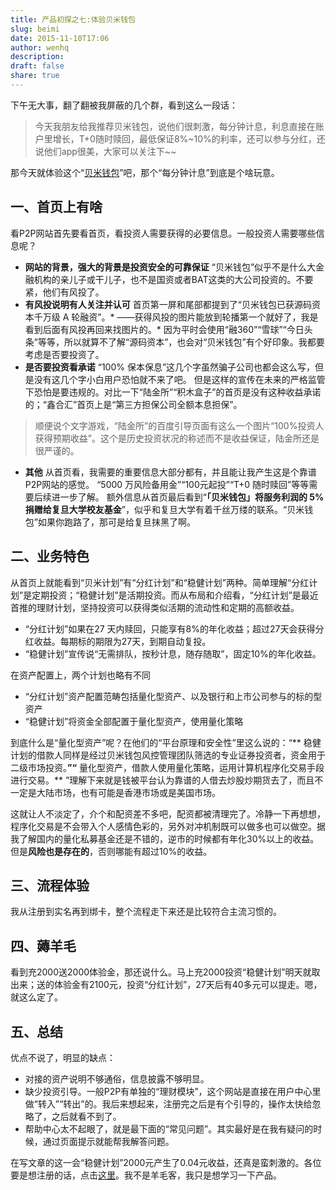 ```yaml
---
title: 产品初探之七:体验贝米钱包
slug: beimi
date: 2015-11-10T17:06
author: wenhq
description: 
draft: false
share: true
---
```


下午无大事，翻了翻被我屏蔽的几个群，看到这么一段话：

> 今天我朋友给我推荐贝米钱包，说他们很刺激，每分钟计息，利息直接在账户里增长，T+0随时赎回，最低保证8%~10%的利率，还可以参与分红，还说他们app很美，大家可以关注下~~

那今天就体验这个“[贝米钱包](https://www.bmqb.com/invite/FZ0FB)”吧，那个“每分钟计息”到底是个啥玩意。

## 一、首页上有啥

看P2P网站首先要看首页，看投资人需要获得的必要信息。一般投资人需要哪些信息呢？
* **网站的背景，强大的背景是投资安全的可靠保证**
“贝米钱包”似乎不是什么大金融机构的亲儿子或干儿子，也不是国资或者BAT这类的大公司投资的。不要紧，他们有风投了。
* **有风投说明有人关注并认可**
首页第一屏和尾部都提到了“贝米钱包已获源码资本千万级 A 轮融资”。* ——获得风投的图片能放到轮播第一个就好了，我是看到后面有风投再回来找图片的。*
因为平时会使用“融360”“雪球”“今日头条”等等，所以就算不了解“源码资本”，也会对“贝米钱包”有个好印象。我都要考虑是否要投资了。
* **是否要投资看承诺**
“100% 保本保息”这几个字虽然骗子公司也都会这么写，但是没有这几个字小白用户恐怕就不来了吧。
但是这样的宣传在未来的严格监管下恐怕是要违规的。对比一下“陆金所”“积木盒子”的首页是没有这种收益承诺的；“鑫合汇”首页上是“第三方担保公司全额本息担保”。
> 顺便说个文字游戏，“陆金所”的百度引导页面有这么一个图片“100%投资人获得预期收益”。这个是历史投资状况的称述而不是收益保证，陆金所还是很严谨的。
* **其他**
从首页看，我需要的重要信息大部分都有，并且能让我产生这是个靠谱P2P网站的感觉。
“5000 万风险备用金”“100元起投”“T+0 随时赎回”等等需要后续进一步了解。
额外信息从首页最后看到“**「贝米钱包」将服务利润的 5% 捐赠给复旦大学校友基金**”，似乎和复旦大学有着千丝万缕的联系。“贝米钱包”如果你跑路了，那可是给复旦抹黑了啊。

## 二、业务特色
从首页上就能看到“贝米计划”有“分红计划”和“稳健计划”两种。简单理解“分红计划”是定期投资；“稳健计划”是活期投资。而从布局和介绍看，“分红计划”是最近首推的理财计划，坚持投资可以获得类似活期的流动性和定期的高额收益。
- “分红计划”如果在27 天内赎回，只能享有8%的年化收益；超过27天会获得分红收益。每期标的期限为27天，到期自动复投。
- “稳健计划”宣传说“无需排队，按秒计息，随存随取”，固定10%的年化收益。

在资产配置上，两个计划也略有不同
- “分红计划”资产配置范畴包括量化型资产、以及银行和上市公司参与的标的型资产
- “稳健计划”将资金全部配置于量化型资产，使用量化策略

到底什么是“量化型资产”呢？在他们的“平台原理和安全性”里这么说的：“** 稳健计划的借款人同样是经过贝米钱包风控管理团队筛选的专业证券投资者，资金用于二级市场投资。**”“** 量化型资产，借款人使用量化策略，运用计算机程序化交易手段进行交易。** ”理解下来就是钱被平台认为靠谱的人借去炒股炒期货去了，而且不一定是大陆市场，也有可能是香港市场或是美国市场。

这就让人不淡定了，介个和配资差不多吧，配资都被清理完了。冷静一下再想想，程序化交易是不会带入个人感情色彩的，另外对冲机制既可以做多也可以做空。据我了解国内的量化私募基金还是不错的，逆市的时候都有年化30%以上的收益。但是**风险也是存在的**，否则哪能有超过10%的收益。

## 三、流程体验
我从注册到实名再到绑卡，整个流程走下来还是比较符合主流习惯的。

## 四、薅羊毛
看到充2000送2000体验金，那还说什么。马上充2000投资“稳健计划”明天就取出来；送的体验金有2100元，投资“分红计划”，27天后有40多元可以提走。嗯，就这么定了。

## 五、总结
优点不说了，明显的缺点：
- 对接的资产说明不够通俗，信息披露不够明显。
-  缺少投资引导。一般P2P有单独的“理财模块”，这个网站是直接在用户中心里做“转入”“转出”的。我后来想起来，注册完之后是有个引导的，操作太快给忽略了，之后就看不到了。
- 帮助中心太不起眼了，就是最下面的“常见问题”。其实最好是在我有疑问的时候，通过页面提示就能帮我解答问题。

在写文章的这一会“稳健计划”2000元产生了0.04元收益，还真是蛮刺激的。各位要是想注册的话，点击[这里](https://www.bmqb.com/invite/FZ0FB)。我不是羊毛客，我只是想学习一下产品。


